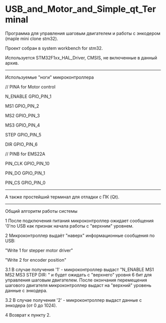 # USB_and_Motor_and_Simple_qt_Terminal
Программа для управления шаговым двигателем и работы с энкодером (maple mini clone stm32). 

Проект собран в system workbench for stm32. 

Используется STM32F1xx_HAL_Driver, CMSIS, не включенные в данный архив.

_____________________________________________________________________________________________________________________________

Используемые "ноги" микроконтроллера

// PINA for Motor control

N_ENABLE  GPIO_PIN_1

MS1       GPIO_PIN_2

MS2       GPIO_PIN_3

MS3       GPIO_PIN_4

STEP      GPIO_PIN_5

DIR       GPIO_PIN_6


// PINB for EMS22A

PIN_CLK	  GPIO_PIN_10

PIN_DO 	  GPIO_PIN_1

PIN_CS 	  GPIO_PIN_0


_____________________________________________________________________________________________________________________________


А также простейший терминал для отладки с ПК (Qt).


_____________________________________________________________________________________________________________________________



Общий алгоритм работы системы

1 После подключения питания микроконтроллер ожидает сообщения '0'по USB как признак начала работы с "верхним" уровнем.

2 Микроконтроллер выдаёт "наверх" информационные сообщения по USB:

"Write 1 for stepper motor driver"

"Write 2 for encoder position"

3.1 В случае получения '1' - микроконтроллер выдаст "N_ENABLE MS1 MS2 MS3 STEP DIR: " и будет ожидать с "верхнего" уровня 6 бит 
для управления шаговым двигателем. После окончания перемещения шагового двигателя микроконтроллер выдаст на "верхний" уровень 
данные с энкодера.

3.2 В случае получения '2' - микроконтроллер выдаст данные с энкодера (от 0 до 1024).

4 Возврат к пункту 2.
